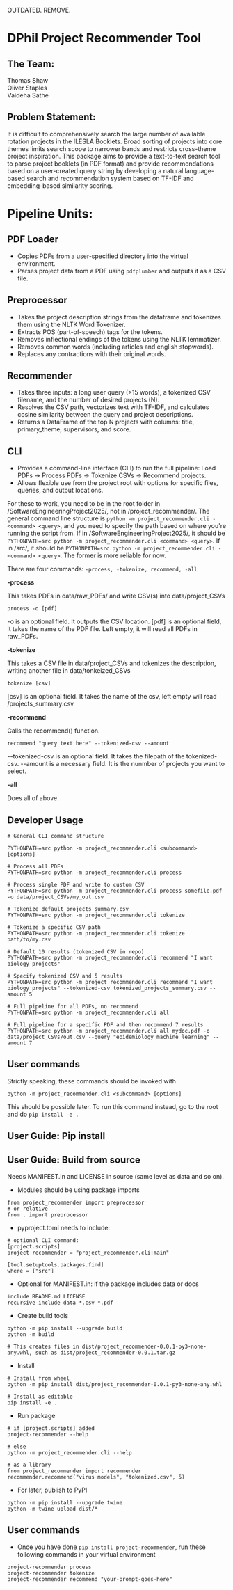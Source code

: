 OUTDATED. REMOVE.

# DPhil Project Recommender Tool 
## The Team:
Thomas Shaw\
Oliver Staples\
Vaideha Sathe

## Problem Statement:
It is difficult to comprehensively search the large number of available rotation projects in the ILESLA Booklets. Broad sorting of projects into core themes limits search scope to narrower bands and restricts cross-theme project inspiration. This package aims to provide a text-to-text search tool to parse project booklets (in PDF format) and provide recommendations based on a user-created query string by developing a natural language-based search and recommendation system based on TF-IDF and embedding-based similarity scoring.

# Pipeline Units:
## PDF Loader
* Copies PDFs from a user-specified directory into the virtual environment.
* Parses project data from a PDF using `pdfplumber` and outputs it as a CSV file.

## Preprocessor
* Takes the project description strings from the dataframe and tokenizes them using the NLTK Word Tokenizer.
* Extracts POS (part-of-speech) tags for the tokens.
* Removes inflectional endings of the tokens using the NLTK lemmatizer.
* Removes common words (including articles and english stopwords).
* Replaces any contractions with their original words.

## Recommender
* Takes three inputs: a long user query (>15 words), a tokenized CSV filename, and the number of desired projects (N).
* Resolves the CSV path, vectorizes text with TF-IDF, and calculates cosine similarity between the query and project descriptions.
* Returns a DataFrame of the top N projects with columns: title, primary_theme, supervisors, and score.

## CLI
* Provides a command-line interface (CLI) to run the full pipeline: Load PDFs → Process PDFs → Tokenize CSVs → Recommend projects.
* Allows flexible use from the project root with options for specific files, queries, and output locations.

For these to work, you need to be in the root folder in /SoftwareEngineeringProject2025/, not in /project_recommender/. The general command line structure is `python -m project_recommender.cli -<command> <query>`, and you need to specify the path based on where you're running the script from. If in /SoftwareEngineeringProject2025/, it should be `PYTHONPATH=src python -m project_recommender.cli <command> <query>`. If in /src/, it should be `PYTHONPATH=src python -m project_recommender.cli -<command> <query>`. The former is more reliable for now.

There are four commands: ```-process, -tokenize, recommend, -all```

**-process**

This takes PDFs in data/raw_PDFs/ and write CSV(s) into data/project_CSVs

```
process -o [pdf] 
```

-o is an optional field. It outputs the CSV location.
[pdf] is an optional field, it takes the name of the PDF file. Left empty, it will read all PDFs in raw_PDFs.

**-tokenize**

This takes a CSV file in data/project_CSVs and tokenizes the description, writing another file in data/tonkeized_CSVs

`tokenize [csv]`

[csv] is an optional field. It takes the name of the csv, left empty will read /projects_summary.csv

**-recommend**

Calls the recommend() function.

```recommend "query text here" --tokenized-csv --amount```

--tokenized-csv is an optional field. It takes the filepath of the tokenized-csv.
--amount is a necessary field. It is the nunmber of projects you want to select.

**-all**

Does all of above.

## Developer Usage

```
# General CLI command structure

PYTHONPATH=src python -m project_recommender.cli <subcommand> [options]
```

```
# Process all PDFs
PYTHONPATH=src python -m project_recommender.cli process

# Process single PDF and write to custom CSV
PYTHONPATH=src python -m project_recommender.cli process somefile.pdf -o data/project_CSVs/my_out.csv
```

```
# Tokenize default projects_summary.csv
PYTHONPATH=src python -m project_recommender.cli tokenize

# Tokenize a specific CSV path
PYTHONPATH=src python -m project_recommender.cli tokenize path/to/my.csv
```

```
# Default 10 results (tokenized CSV in repo)
PYTHONPATH=src python -m project_recommender.cli recommend "I want biology projects"

# Specify tokenized CSV and 5 results
PYTHONPATH=src python -m project_recommender.cli recommend "I want biology projects" --tokenized-csv tokenized_projects_summary.csv --amount 5
```

```
# Full pipeline for all PDFs, no recommend
PYTHONPATH=src python -m project_recommender.cli all

# Full pipeline for a specific PDF and then recommend 7 results
PYTHONPATH=src python -m project_recommender.cli all mydoc.pdf -o data/project_CSVs/out.csv --query "epidemiology machine learning" --amount 7
```
## User commands
Strictly speaking, these commands should be invoked with 

```
python -m project_recommender.cli <subcommand> [options]
```

This should be possible later.
To run this command instead, go to the root and do `pip install -e .`

## User Guide: Pip install
## User Guide: Build from source

Needs MANIFEST.in and LICENSE in source (same level as data and so on).

* Modules should be using package imports
```
from project_recommender import preprocessor
# or relative
from . import preprocessor
```

* pyproject.toml needs to include:
```
# optional CLI command:
[project.scripts]
project-recommender = "project_recommender.cli:main"

[tool.setuptools.packages.find]
where = ["src"]
```

* Optional for MANIFEST.in: if the package includes data or docs
```
include README.md LICENSE
recursive-include data *.csv *.pdf
```

* Create build tools
```
python -m pip install --upgrade build
python -m build

# This creates files in dist/project_recommender-0.0.1-py3-none-any.whl, such as dist/project_recommender-0.0.1.tar.gz
```

* Install
```
# Install from wheel
python -m pip install dist/project_recommender-0.0.1-py3-none-any.whl

# Install as editable
pip install -e .
```

* Run package
```
# if [project.scripts] added
project-recommender --help

# else
python -m project_recommender.cli --help

# as a library
from project_recommender import recommender
recommender.recommend("virus models", "tokenized.csv", 5)
```

* For later, publish to PyPI
```
python -m pip install --upgrade twine
python -m twine upload dist/*
```

## User commands

* Once you have done `pip install project-recommender`, run these following commands in your virtual environment
  
```
project-recommender process
project-recommender tokenize
project-recommender recommend "your-prompt-goes-here"
```
